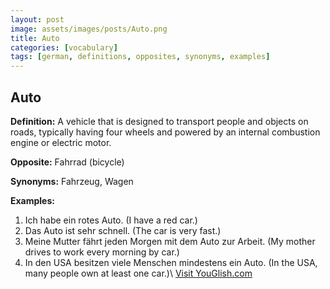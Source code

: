 ```yaml
---
layout: post
image: assets/images/posts/Auto.png
title: Auto
categories: [vocabulary]
tags: [german, definitions, opposites, synonyms, examples]
---
```


## Auto

**Definition:** A vehicle that is designed to transport people and objects on roads, typically having four wheels and powered by an internal combustion engine or electric motor.

**Opposite:** Fahrrad (bicycle)

**Synonyms:** Fahrzeug, Wagen

**Examples:**

1. Ich habe ein rotes Auto. (I have a red car.)
2. Das Auto ist sehr schnell. (The car is very fast.)
3. Meine Mutter fährt jeden Morgen mit dem Auto zur Arbeit. (My mother drives to work every morning by car.)
4. In den USA besitzen viele Menschen mindestens ein Auto. (In the USA, many people own at least one car.)\ <a id="yg-widget-0" class="youglish-widget" data-query="Auto" data-lang="german" data-components="8412" data-auto-start="0" data-bkg-color="theme_light" data-title="How%20to%20pronounce%20Auto%20in%20German"  rel="nofollow" href="https://youglish.com">Visit YouGlish.com</a><script async src="https://youglish.com/public/emb/widget.js" charset="utf-8"></script>